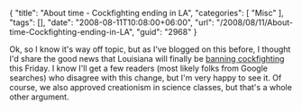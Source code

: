 {
	"title": "About time - Cockfighting ending in LA",
	"categories": [
		"Misc"
	],
	"tags": [],
	"date": "2008-08-11T10:08:00+06:00",
	"url": "/2008/08/11/About-time-Cockfighting-ending-in-LA",
	"guid": "2968"
}

Ok, so I know it's way off topic, but as I've blogged on this before, I thought I'd share the good news that Louisiana will finally be <a href="http://www.katc.com/Global/story.asp?S=8818906&Call=Email&Format=HTML">banning cockfighting</a> this Friday. I know I'll get a few readers (most likely folks from Google searches) who disagree with this change, but I'm very happy to see it. Of course, we also approved creationism in science classes, but that's a whole other argument.
